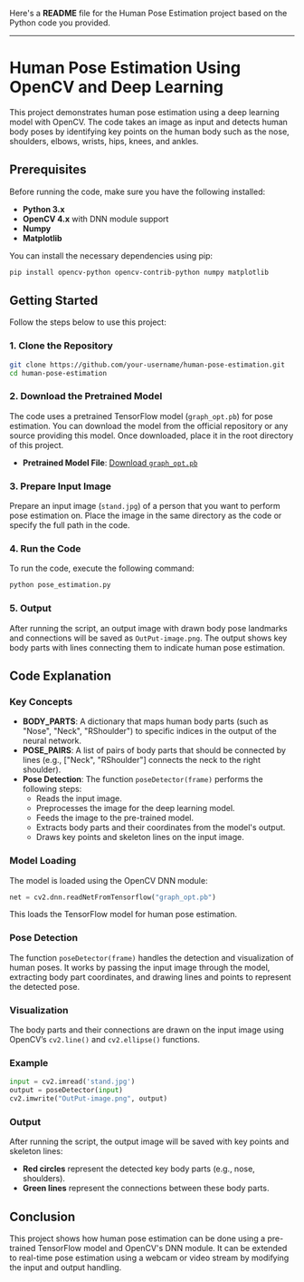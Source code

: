 Here's a **README** file for the Human Pose Estimation project based on the Python code you provided.

---

# Human Pose Estimation Using OpenCV and Deep Learning

This project demonstrates human pose estimation using a deep learning model with OpenCV. The code takes an image as input and detects human body poses by identifying key points on the human body such as the nose, shoulders, elbows, wrists, hips, knees, and ankles.

## Prerequisites

Before running the code, make sure you have the following installed:

- **Python 3.x**
- **OpenCV 4.x** with DNN module support
- **Numpy**
- **Matplotlib**

You can install the necessary dependencies using pip:

```bash
pip install opencv-python opencv-contrib-python numpy matplotlib
```

## Getting Started

Follow the steps below to use this project:

### 1. Clone the Repository

```bash
git clone https://github.com/your-username/human-pose-estimation.git
cd human-pose-estimation
```

### 2. Download the Pretrained Model

The code uses a pretrained TensorFlow model (`graph_opt.pb`) for pose estimation. You can download the model from the official repository or any source providing this model. Once downloaded, place it in the root directory of this project.

- **Pretrained Model File**: [Download `graph_opt.pb`](https://example.com/graph_opt.pb)

### 3. Prepare Input Image

Prepare an input image (`stand.jpg`) of a person that you want to perform pose estimation on. Place the image in the same directory as the code or specify the full path in the code.

### 4. Run the Code

To run the code, execute the following command:

```bash
python pose_estimation.py
```

### 5. Output

After running the script, an output image with drawn body pose landmarks and connections will be saved as `OutPut-image.png`. The output shows key body parts with lines connecting them to indicate human pose estimation.

## Code Explanation

### Key Concepts

- **BODY_PARTS**: A dictionary that maps human body parts (such as "Nose", "Neck", "RShoulder") to specific indices in the output of the neural network.
- **POSE_PAIRS**: A list of pairs of body parts that should be connected by lines (e.g., ["Neck", "RShoulder"] connects the neck to the right shoulder).
- **Pose Detection**: The function `poseDetector(frame)` performs the following steps:
  - Reads the input image.
  - Preprocesses the image for the deep learning model.
  - Feeds the image to the pre-trained model.
  - Extracts body parts and their coordinates from the model's output.
  - Draws key points and skeleton lines on the input image.

### Model Loading

The model is loaded using the OpenCV DNN module:

```python
net = cv2.dnn.readNetFromTensorflow("graph_opt.pb")
```

This loads the TensorFlow model for human pose estimation.

### Pose Detection

The function `poseDetector(frame)` handles the detection and visualization of human poses. It works by passing the input image through the model, extracting body part coordinates, and drawing lines and points to represent the detected pose.

### Visualization

The body parts and their connections are drawn on the input image using OpenCV’s `cv2.line()` and `cv2.ellipse()` functions.

### Example

```python
input = cv2.imread('stand.jpg')
output = poseDetector(input)
cv2.imwrite("OutPut-image.png", output)
```

### Output

After running the script, the output image will be saved with key points and skeleton lines:

- **Red circles** represent the detected key body parts (e.g., nose, shoulders).
- **Green lines** represent the connections between these body parts.

## Conclusion

This project shows how human pose estimation can be done using a pre-trained TensorFlow model and OpenCV's DNN module. It can be extended to real-time pose estimation using a webcam or video stream by modifying the input and output handling.

